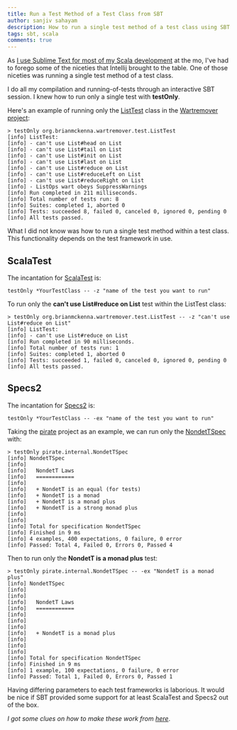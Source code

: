 ```yaml
---
title: Run a Test Method of a Test Class from SBT
author: sanjiv sahayam
description: How to run a single test method of a test class using SBT.
tags: sbt, scala
comments: true
---
```


As [I use Sublime Text for most of my Scala development](http://sanj.ink/posts/2015-07-15-using-sublime-for-scala-development.html) at the mo, I've had to forego some of the niceties that Intellij brought to the table. One of those niceties was running a single test method of a test class. 

I do all my compilation and running-of-tests through an interactive SBT session. I knew how to run only a single test with __testOnly__. 

Here's an example of running only the [ListTest](https://github.com/puffnfresh/wartremover/blob/latest-release/core/src/test/scala/wartremover/warts/ListTest.scala) class in the [Wartremover project](https://github.com/puffnfresh/wartremover):

```{.terminal .scrollx}
> testOnly org.brianmckenna.wartremover.test.ListTest
[info] ListTest:
[info] - can't use List#head on List
[info] - can't use List#tail on List
[info] - can't use List#init on List
[info] - can't use List#last on List
[info] - can't use List#reduce on List
[info] - can't use List#reduceLeft on List
[info] - can't use List#reduceRight on List
[info] - ListOps wart obeys SuppressWarnings
[info] Run completed in 211 milliseconds.
[info] Total number of tests run: 8
[info] Suites: completed 1, aborted 0
[info] Tests: succeeded 8, failed 0, canceled 0, ignored 0, pending 0
[info] All tests passed.
```

What I did not know was how to run a single test method within a test class. This functionality depends on the test framework in use.

## ScalaTest ##


The incantation for [ScalaTest](http://www.scalatest.org) is:

```{.terminal .scrollx}
testOnly *YourTestClass -- -z "name of the test you want to run"
```

To run only the __can't use List#reduce on List__ test within the ListTest class:

```{.terminal .scrollx}
> testOnly org.brianmckenna.wartremover.test.ListTest -- -z "can't use List#reduce on List"
[info] ListTest:
[info] - can't use List#reduce on List
[info] Run completed in 90 milliseconds.
[info] Total number of tests run: 1
[info] Suites: completed 1, aborted 0
[info] Tests: succeeded 1, failed 0, canceled 0, ignored 0, pending 0
[info] All tests passed.
```

## Specs2 ##

The incantation for [Specs2](https://etorreborre.github.io/specs2) is:

```{.terminal .scrollx}
testOnly *YourTestClass -- -ex "name of the test you want to run"
```

Taking the [pirate](https://github.com/markhibberd/pirate) project as an example, we can run only the [NondetTSpec](https://github.com/markhibberd/pirate/blob/master/src/test/scala/pirate.internal/NondetTSpec.scala) with:

```{.terminal .scrollx}
> testOnly pirate.internal.NondetTSpec
[info] NondetTSpec
[info]
[info]   NondetT Laws
[info]   ============
[info]
[info]   + NondetT is an equal (for tests)
[info]   + NondetT is a monad
[info]   + NondetT is a monad plus
[info]   + NondetT is a strong monad plus
[info]
[info]
[info] Total for specification NondetTSpec
[info] Finished in 9 ms
[info] 4 examples, 400 expectations, 0 failure, 0 error
[info] Passed: Total 4, Failed 0, Errors 0, Passed 4
```

Then to run only the __NondetT is a monad plus__ test:

```{.terminal .scrollx}
> testOnly pirate.internal.NondetTSpec -- -ex "NondetT is a monad plus"
[info] NondetTSpec
[info]
[info]
[info]   NondetT Laws
[info]   ============
[info]
[info]
[info]
[info]   + NondetT is a monad plus
[info]
[info]
[info]
[info] Total for specification NondetTSpec
[info] Finished in 9 ms
[info] 1 example, 100 expectations, 0 failure, 0 error
[info] Passed: Total 1, Failed 0, Errors 0, Passed 1
```

Having differing parameters to each test frameworks is laborious. It would be nice if SBT provided some support for at least ScalaTest and Specs2 out of the box.

_I got some clues on how to make these work from [here](https://github.com/sbt/sbt/issues/911)_.